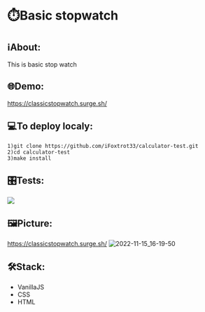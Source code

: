 # ⏱️Basic stopwatch

## ℹAbout:
This is basic stop watch

## 🌐Demo:
https://classicstopwatch.surge.sh/

## 💻To deploy localy:
```
1)git clone https://github.com/iFoxtrot33/calculator-test.git
2)cd calculator-test
3)make install
```

## 🎛️Tests:
![](https://github.com/iFoxtrot33/stopwatch/actions/workflows/lintCheck.yml/badge.svg)

## 🖼️Picture:
https://classicstopwatch.surge.sh/
![2022-11-15_16-19-50](https://user-images.githubusercontent.com/102408798/201918442-a8208071-d53c-4c0e-a41f-45edf57eaec5.png)

## 🛠Stack:
- VanillaJS
- CSS
- HTML
